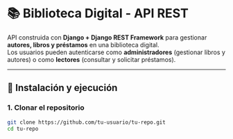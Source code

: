 # 📚 Biblioteca Digital - API REST

API construida con **Django + Django REST Framework** para gestionar **autores, libros y préstamos** en una biblioteca digital.  
Los usuarios pueden autenticarse como **administradores** (gestionar libros y autores) o como **lectores** (consultar y solicitar préstamos).

---

## 🚀 Instalación y ejecución

### 1. Clonar el repositorio
```bash
git clone https://github.com/tu-usuario/tu-repo.git
cd tu-repo
